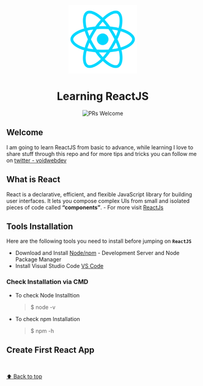 <p align="center"><img src="./reactjs.svg" height="180" width="180" alt="header-image"></p>
<h1 align="center"> Learning ReactJS </h1>

<p align="center"
  <a href="https://github.com/mudassar045">
  <img src="https://img.shields.io/badge/PRs-welcome-brightgreen.svg?style=flat-square" alt="PRs Welcome">
  </a>
</p>

## Welcome

I am going to learn ReactJS from basic to advance, while learning I love to share stuff through this repo and for more tips and tricks you can follow me on [twitter - voidwebdev](https://twitter.com/voidwebdev)

## What is React

React is a declarative, efficient, and flexible JavaScript library for building user interfaces. It lets you compose complex UIs from small and isolated pieces of code called **“components”**. -  For more visit [ReactJs]("https://reactjs.org")

## Tools Installation

Here are the following tools you need to install before jumping on **`ReactJS`**

- Download and Install [Node/npm](https://nodejs.org) - Development Server and Node Package Manager
- Install Visual Studio Code [VS Code](https://code.visualstudio.com)

### Check Installation via CMD

- To check Node Installtion
  >  $ node -v
- To check npm Installation
  > $ npm -h

## Create First React App

<br/>

[:arrow_up: Back to top](#-learning-reactjs-)
